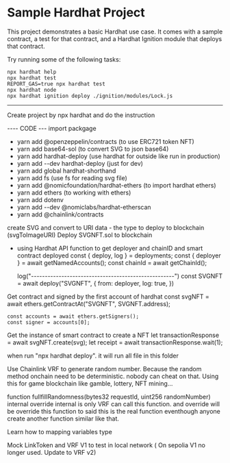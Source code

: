 # Sample Hardhat Project

This project demonstrates a basic Hardhat use case. It comes with a sample contract, a test for that contract, and a Hardhat Ignition module that deploys that contract.

Try running some of the following tasks:

```shell
npx hardhat help
npx hardhat test
REPORT_GAS=true npx hardhat test
npx hardhat node
npx hardhat ignition deploy ./ignition/modules/Lock.js
```

--------------------------------------------------------------
Create project by npx hardhat and do the instruction


---- CODE ---
import packgage
- yarn add @openzeppelin/contracts (to use ERC721 token NFT)
- yarn add base64-sol (to convert SVG to json base64)
- yarn add hardhat-deploy (use hardhat for outside like run in production)
- yarn add --dev hardhat-deploy (just for dev)
- yarn add global hardhat-shorthand
- yarn add fs (use fs for reading svg file)
- yarn add @nomicfoundation/hardhat-ethers (to import hardhat ethers)
- yarn add ethers (to working with ethers)
- yarn add dotenv
- yarn add --dev @nomiclabs/hardhat-etherscan
- yarn add @chainlink/contracts

create SVG and convert to URI data - the type to deploy to blockchain (svgToImageURI)
Deploy SVGNFT.sol to blockchain
- using Hardhat API function to get deployer and chainID and smart contract deployed
    const { deploy, log } = deployments;
    const { deployer } = await getNamedAccounts();
    const chainId = await getChainId();

    log("----------------------------------------------------")
    const SVGNFT = await deploy("SVGNFT", {
        from: deployer,
        log: true,
    })

Get contract and signed by the first account of hardhat
    const svgNFT = await ethers.getContractAt("SVGNFT", SVGNFT.address);

    const accounts = await ethers.getSigners();
    const signer = accounts[0];

Get the instance of smart contract to create a NFT 
    let transactionResponse = await svgNFT.create(svg);
    let receipt = await transactionResponse.wait(1);

when run "npx hardhat deploy". it will run all file in this folder

Use Chainlink VRF to generate random number. Because the random method onchain need to be deterministic. nobody can cheat on that. Using this for game blockchain like gamble, lottery, NFT mining...

function fullfillRandomness(bytes32 requestId, uint256 randomNumber) internal override
internal is only VRF can call this function. and override will be override this function to said this is the real function eventhough anyone create another function similar like that.

Learn how to mapping variables type

Mock LinkToken and VRF V1 to test in local network ( On sepolia V1 no longer used. Update to VRF v2)
